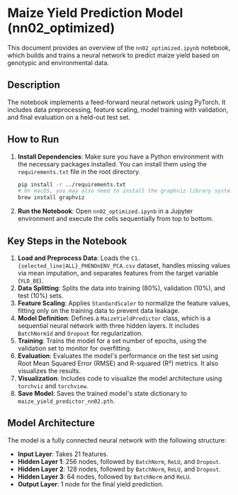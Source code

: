 # Maize Yield Prediction Model (nn02_optimized)

This document provides an overview of the `nn02_optimized.ipynb` notebook, which builds and trains a neural network to predict maize yield based on genotypic and environmental data.

## Description

The notebook implements a feed-forward neural network using PyTorch. It includes data preprocessing, feature scaling, model training with validation, and final evaluation on a held-out test set.

## How to Run

1.  **Install Dependencies**: Make sure you have a Python environment with the necessary packages installed. You can install them using the `requirements.txt` file in the root directory.

    ```bash
    pip install -r ../requirements.txt
    # On macOS, you may also need to install the graphviz library system-wide
    brew install graphviz
    ```

2.  **Run the Notebook**: Open `nn02_optimized.ipynb` in a Jupyter environment and execute the cells sequentially from top to bottom.

## Key Steps in the Notebook

1.  **Load and Preprocess Data**: Loads the `C1.{selected_line|ALL}_PHENOnENV_PCA.csv` dataset, handles missing values via mean imputation, and separates features from the target variable (`YLD_BE`).
2.  **Data Splitting**: Splits the data into training (80%), validation (10%), and test (10%) sets.
3.  **Feature Scaling**: Applies `StandardScaler` to normalize the feature values, fitting only on the training data to prevent data leakage.
4.  **Model Definition**: Defines a `MaizeYieldPredictor` class, which is a sequential neural network with three hidden layers. It includes `BatchNorm1d` and `Dropout` for regularization.
5.  **Training**: Trains the model for a set number of epochs, using the validation set to monitor for overfitting.
6.  **Evaluation**: Evaluates the model's performance on the test set using Root Mean Squared Error (RMSE) and R-squared (R²) metrics. It also visualizes the results.
7.  **Visualization**: Includes code to visualize the model architecture using `torchviz` and `torchview`.
8.  **Save Model**: Saves the trained model's state dictionary to `maize_yield_predictor_nn02.pth`.

## Model Architecture

The model is a fully connected neural network with the following structure:

-   **Input Layer**: Takes 21 features.
-   **Hidden Layer 1**: 256 nodes, followed by `BatchNorm`, `ReLU`, and `Dropout`.
-   **Hidden Layer 2**: 128 nodes, followed by `BatchNorm`, `ReLU`, and `Dropout`.
-   **Hidden Layer 3**: 64 nodes, followed by `BatchNorm` and `ReLU`.
-   **Output Layer**: 1 node for the final yield prediction.
